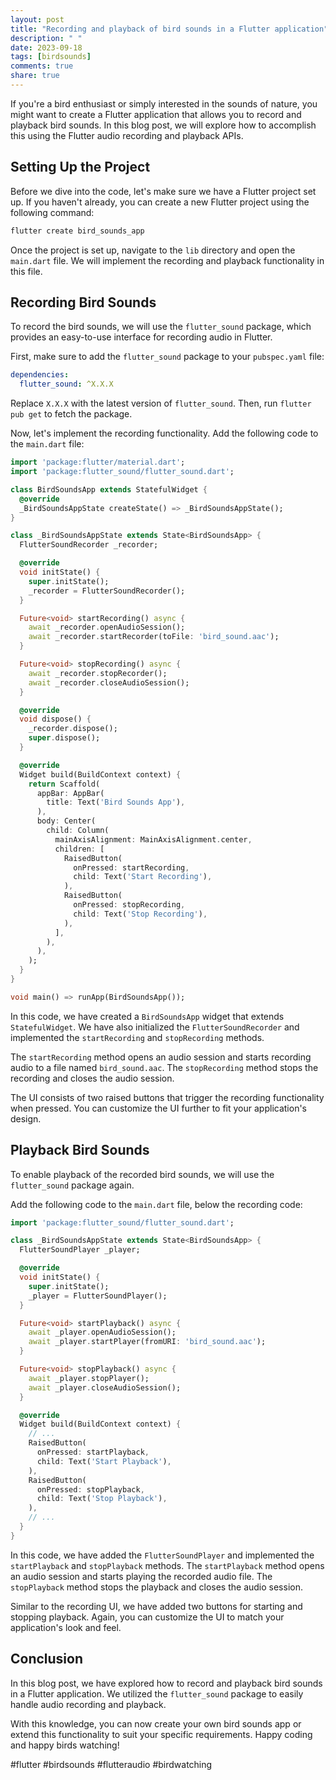 ```yaml
---
layout: post
title: "Recording and playback of bird sounds in a Flutter application"
description: " "
date: 2023-09-18
tags: [birdsounds]
comments: true
share: true
---
```


If you're a bird enthusiast or simply interested in the sounds of nature, you might want to create a Flutter application that allows you to record and playback bird sounds. In this blog post, we will explore how to accomplish this using the Flutter audio recording and playback APIs.

## Setting Up the Project

Before we dive into the code, let's make sure we have a Flutter project set up. If you haven't already, you can create a new Flutter project using the following command:

```bash
flutter create bird_sounds_app
```

Once the project is set up, navigate to the `lib` directory and open the `main.dart` file. We will implement the recording and playback functionality in this file.

## Recording Bird Sounds

To record the bird sounds, we will use the `flutter_sound` package, which provides an easy-to-use interface for recording audio in Flutter. 

First, make sure to add the `flutter_sound` package to your `pubspec.yaml` file:

```yaml
dependencies:
  flutter_sound: ^X.X.X
```

Replace `X.X.X` with the latest version of `flutter_sound`. Then, run `flutter pub get` to fetch the package.

Now, let's implement the recording functionality. Add the following code to the `main.dart` file:

```dart
import 'package:flutter/material.dart';
import 'package:flutter_sound/flutter_sound.dart';

class BirdSoundsApp extends StatefulWidget {
  @override
  _BirdSoundsAppState createState() => _BirdSoundsAppState();
}

class _BirdSoundsAppState extends State<BirdSoundsApp> {
  FlutterSoundRecorder _recorder;

  @override
  void initState() {
    super.initState();
    _recorder = FlutterSoundRecorder();
  }

  Future<void> startRecording() async {
    await _recorder.openAudioSession();
    await _recorder.startRecorder(toFile: 'bird_sound.aac');
  }

  Future<void> stopRecording() async {
    await _recorder.stopRecorder();
    await _recorder.closeAudioSession();
  }

  @override
  void dispose() {
    _recorder.dispose();
    super.dispose();
  }

  @override
  Widget build(BuildContext context) {
    return Scaffold(
      appBar: AppBar(
        title: Text('Bird Sounds App'),
      ),
      body: Center(
        child: Column(
          mainAxisAlignment: MainAxisAlignment.center,
          children: [
            RaisedButton(
              onPressed: startRecording,
              child: Text('Start Recording'),
            ),
            RaisedButton(
              onPressed: stopRecording,
              child: Text('Stop Recording'),
            ),
          ],
        ),
      ),
    );
  }
}

void main() => runApp(BirdSoundsApp());
```

In this code, we have created a `BirdSoundsApp` widget that extends `StatefulWidget`. We have also initialized the `FlutterSoundRecorder` and implemented the `startRecording` and `stopRecording` methods.

The `startRecording` method opens an audio session and starts recording audio to a file named `bird_sound.aac`. The `stopRecording` method stops the recording and closes the audio session.

The UI consists of two raised buttons that trigger the recording functionality when pressed. You can customize the UI further to fit your application's design.

## Playback Bird Sounds

To enable playback of the recorded bird sounds, we will use the `flutter_sound` package again. 

Add the following code to the `main.dart` file, below the recording code:

```dart
import 'package:flutter_sound/flutter_sound.dart';

class _BirdSoundsAppState extends State<BirdSoundsApp> {
  FlutterSoundPlayer _player;

  @override
  void initState() {
    super.initState();
    _player = FlutterSoundPlayer();
  }

  Future<void> startPlayback() async {
    await _player.openAudioSession();
    await _player.startPlayer(fromURI: 'bird_sound.aac');
  }

  Future<void> stopPlayback() async {
    await _player.stopPlayer();
    await _player.closeAudioSession();
  }

  @override
  Widget build(BuildContext context) {
    // ...
    RaisedButton(
      onPressed: startPlayback,
      child: Text('Start Playback'),
    ),
    RaisedButton(
      onPressed: stopPlayback,
      child: Text('Stop Playback'),
    ),
    // ...
  }
}
```

In this code, we have added the `FlutterSoundPlayer` and implemented the `startPlayback` and `stopPlayback` methods. The `startPlayback` method opens an audio session and starts playing the recorded audio file. The `stopPlayback` method stops the playback and closes the audio session.

Similar to the recording UI, we have added two buttons for starting and stopping playback. Again, you can customize the UI to match your application's look and feel.

## Conclusion

In this blog post, we have explored how to record and playback bird sounds in a Flutter application. We utilized the `flutter_sound` package to easily handle audio recording and playback.

With this knowledge, you can now create your own bird sounds app or extend this functionality to suit your specific requirements. Happy coding and happy birds watching!

#flutter #birdsounds #flutteraudio #birdwatching